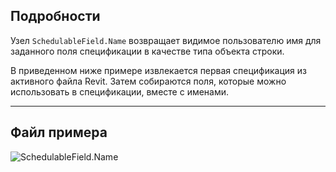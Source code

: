 ## Подробности
Узел `SchedulableField.Name` возвращает видимое пользователю имя для заданного поля спецификации в качестве типа объекта строки.

В приведенном ниже примере извлекается первая спецификация из активного файла Revit. Затем собираются поля, которые можно использовать в спецификации, вместе с именами.
___
## Файл примера

![SchedulableField.Name](./Revit.Schedules.SchedulableField.Name_img.jpg)
